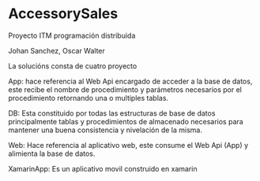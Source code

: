 # AccessorySales

Proyecto ITM programación distribuida

Johan Sanchez,
Oscar Walter

La solucións consta de cuatro proyecto

App: hace referencia al Web Api encargado de acceder a la base de datos, este recibe el nombre de procedimiento y parámetros necesarios por el procedimiento retornando una o multiples tablas.

DB: Esta constituido por todas las estructuras de base de datos principalmente tablas y procedimientos de almacenado necesarios para mantener una buena consistencia y nivelación de la misma.

Web: Hace referencia al aplicativo web, este consume el Web Api (App) y alimienta la base de datos.

XamarinApp: Es un aplicativo movil construido en xamarin

